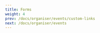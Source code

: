```yaml
---
title: Forms
weight: 4
prev: /docs/organiser/events/custom-links
next: /docs/organiser/events
---
```

